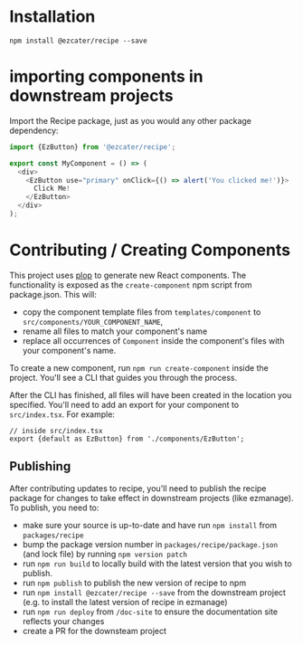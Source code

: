 # Installation

```
npm install @ezcater/recipe --save
```

# importing components in downstream projects

Import the Recipe package, just as you would any other package dependency:

```js
import {EzButton} from '@ezcater/recipe';

export const MyComponent = () => (
  <div>
    <EzButton use="primary" onClick={() => alert('You clicked me!')}>
      Click Me!
    </EzButton>
  </div>
);
```

# Contributing / Creating Components

This project uses [plop](https://www.npmjs.com/package/plop) to generate new React components. The functionality is exposed as the `create-component` npm script from package.json. This will:

* copy the component template files from `templates/component` to `src/components/YOUR_COMPONENT_NAME`,
* rename all files to match your component's name
* replace all occurrences of `Component` inside the component's files with your component's name.

To create a new component, run `npm run create-component` inside the project. You'll see a CLI that guides you through the process.

After the CLI has finished, all files will have been created in the location you specified. You'll need to add an export for your component to `src/index.tsx`. For example:

```tsx
// inside src/index.tsx
export {default as EzButton} from './components/EzButton';
```

## Publishing

After contributing updates to recipe, you'll need to publish the recipe package for changes to take effect in downstream projects (like ezmanage). To publish, you need to:

* make sure your source is up-to-date and have run `npm install` from `packages/recipe`
* bump the package version number in `packages/recipe/package.json` (and lock file) by running `npm version patch`
* run `npm run build` to locally build with the latest version that you wish to publish.
* run `npm publish` to publish the new version of recipe to npm
* run `npm install @ezcater/recipe --save` from the downstream project (e.g. to install the latest version of recipe in ezmanage)
* run `npm run deploy` from `/doc-site` to ensure the documentation site reflects your changes
* create a PR for the downsteam project
